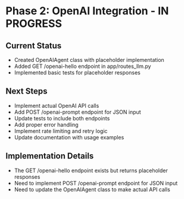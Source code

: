 # Phase 2: OpenAI Integration - IN PROGRESS

## Current Status
- Created OpenAIAgent class with placeholder implementation
- Added GET /openai-hello endpoint in app/routes_llm.py
- Implemented basic tests for placeholder responses

## Next Steps
- Implement actual OpenAI API calls
- Add POST /openai-prompt endpoint for JSON input
- Update tests to include both endpoints
- Add proper error handling
- Implement rate limiting and retry logic
- Update documentation with usage examples

## Implementation Details
- The GET /openai-hello endpoint exists but returns placeholder responses
- Need to implement POST /openai-prompt endpoint for JSON input
- Need to update the OpenAIAgent class to make actual API calls